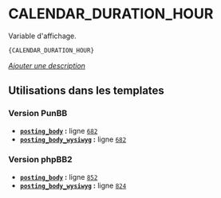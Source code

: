 # CALENDAR_DURATION_HOUR


Variable d'affichage.

```html
{CALENDAR_DURATION_HOUR}
```

[*Ajouter une description*](https://fa-tvars.appspot.com/var/CALENDAR_DURATION_HOUR)

## Utilisations dans les templates

### Version PunBB
* __[`posting_body`](../tpl/var/punbb/posting_body.md#readme) :__ ligne [`682`](../tpl/src/punbb/posting_body.tpl#L682)
* __[`posting_body_wysiwyg`](../tpl/var/punbb/posting_body_wysiwyg.md#readme) :__ ligne [`682`](../tpl/src/punbb/posting_body_wysiwyg.tpl#L682)

### Version phpBB2
* __[`posting_body`](../tpl/var/subsilver/posting_body.md#readme) :__ ligne [`852`](../tpl/src/subsilver/posting_body.tpl#L852)
* __[`posting_body_wysiwyg`](../tpl/var/subsilver/posting_body_wysiwyg.md#readme) :__ ligne [`824`](../tpl/src/subsilver/posting_body_wysiwyg.tpl#L824)